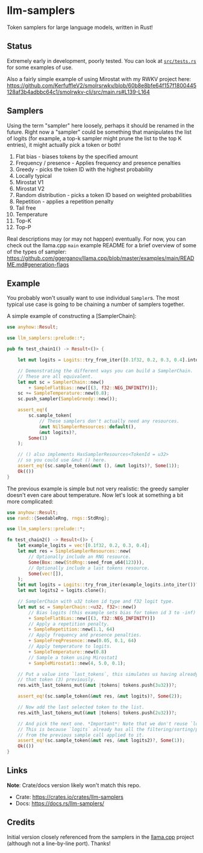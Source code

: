 # llm-samplers

Token samplers for large language models, written in Rust!

## Status

Extremely early in development, poorly tested. You can look at [`src/tests.rs`](src/tests.rs) for some examples of use.

Also a fairly simple example of using Mirostat with my RWKV project here: https://github.com/KerfuffleV2/smolrsrwkv/blob/60b8e8bfe64f157f1800445128af3b4adbbc64c1/smolrwkv-cli/src/main.rs#L139-L164

## Samplers

Using the term "sampler" here loosely, perhaps it should be renamed in the future. Right now a "sampler"
could be something that manipulates the list of logits (for example, a top-k sampler might prune the list
to the top K entries), it might actually pick a token or both!

1. Flat bias - biases tokens by the specified amount
2. Frequency / presence - Applies frequency and presence penalties
3. Greedy - picks the token ID with the highest probability
4. Locally typical
5. Mirostat V1
6. Mirostat V2
7. Random distribution - picks a token ID based on weighted probabilities
8. Repetition - applies a repetition penalty
9. Tail free
10. Temperature
11. Top-K
12. Top-P

Real descriptions may (or may not happen) eventually. For now, you can check out the llama.cpp `main` example README for a brief overview of some of the types of sampler: https://github.com/ggerganov/llama.cpp/blob/master/examples/main/README.md#generation-flags

## Example

 You probably won't usually want to use individual `Sampler`s. The most typical
 use case is going to be chaining a number of samplers together.

 A simple example of constructing a [SamplerChain]:

 ```rust
 use anyhow::Result;

 use llm_samplers::prelude::*;

 pub fn test_chain1() -> Result<()> {

     let mut logits = Logits::try_from_iter([0.1f32, 0.2, 0.3, 0.4].into_iter())?;

     // Demonstrating the different ways you can build a SamplerChain.
     // These are all equivalent.
     let mut sc = SamplerChain::new()
         + SampleFlatBias::new([(3, f32::NEG_INFINITY)]);
     sc += SampleTemperature::new(0.8);
     sc.push_sampler(SampleGreedy::new());

     assert_eq!(
         sc.sample_token(
             // These samplers don't actually need any resources.
             &mut NilSamplerResources::default(),
             &mut logits)?,
         Some(1)
     );

     // () also implements HasSamplerResources<TokenId = u32>
     // so you could use &mut () here.
     assert_eq!(sc.sample_token(&mut (), &mut logits)?, Some(1));
     Ok(())
 }
 ```

 The previous example is simple but not very realistic: the greedy sampler doesn't
 even care about temperature. Now let's look at something a bit more complicated:

 ```rust
 use anyhow::Result;
 use rand::{SeedableRng, rngs::StdRng};

 use llm_samplers::prelude::*;

 fn test_chain2() -> Result<()> {
     let example_logits = vec![0.1f32, 0.2, 0.3, 0.4];
     let mut res = SimpleSamplerResources::new(
         // Optionally include an RNG resource.
         Some(Box::new(StdRng::seed_from_u64(123))),
         // Optionally include a last tokens resource.
         Some(vec![]),
     );
     let mut logits = Logits::try_from_iter(example_logits.into_iter())?;
     let mut logits2 = logits.clone();

     // SamplerChain with u32 token id type and f32 logit type.
     let mut sc = SamplerChain::<u32, f32>::new()
         // Bias logits (this example sets bias for token id 3 to -inf)
         + SampleFlatBias::new([(3, f32::NEG_INFINITY)])
         // Apply a repetition penalty.
         + SampleRepetition::new(1.1, 64)
         // Apply frequency and presence penalties.
         + SampleFreqPresence::new(0.05, 0.1, 64)
         // Apply temperature to logits.
         + SampleTemperature::new(0.8)
         // Sample a token using Mirostat1
         + SampleMirostat1::new(4, 5.0, 0.1);

     // Put a value into `last_tokens`, this simulates us having already picked
     // that token (3) previously.
     res.with_last_tokens_mut(&mut |tokens| tokens.push(3u32))?;

     assert_eq!(sc.sample_token(&mut res, &mut logits)?, Some(2));

     // Now add the last selected token to the list.
     res.with_last_tokens_mut(&mut |tokens| tokens.push(2u32))?;

     // And pick the next one. *Important*: Note that we don't reuse `logits`.
     // This is because `logits` already has all the filtering/sorting/permutation
     // from the previous sample call applied to it.
     assert_eq!(sc.sample_token(&mut res, &mut logits2)?, Some(1));
     Ok(())
 }
 ```

## Links

**Note**: Crate/docs version likely won't match this repo.

* Crate: https://crates.io/crates/llm-samplers
* Docs: https://docs.rs/llm-samplers/

## Credits

Initial version closely referenced from the samplers in the [llama.cpp](https://github.com/ggerganov/llama.cpp) project (although not
a line-by-line port). Thanks!
